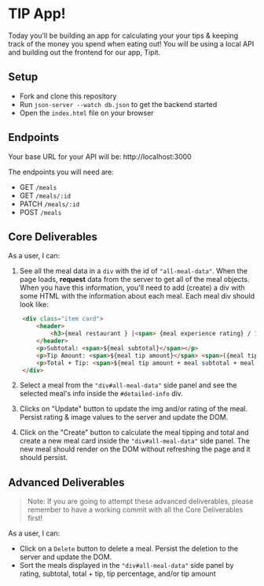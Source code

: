 # TIP App!






Today you'll be building an app for calculating your your tips & keeping track of the money you spend when eating out! You will be using a local API and building out the frontend for our app, Tipit.

<!-- ## Demo
Use this gif as an example of how the app should work.

![Demo](assets/demo.gif) -->

## Setup

- Fork and clone this repository
- Run `json-server --watch db.json` to get the backend started
- Open the `index.html` file on your browser

## Endpoints

Your base URL for your API will be: http://localhost:3000

The endpoints you will need are:

- GET `/meals`
- GET `/meals/:id`
- PATCH `/meals/:id`
- POST `/meals`

## Core Deliverables

As a user, I can:

1. See all the meal data in a `div` with the id of `"all-meal-data"`. When the page loads, **request** data from the server to get all of the meal objects. When you have this information, you'll need to add (create) a div with some HTML with the information about each meal. Each meal div should look like:

```html
    <div class="item card">
        <header>
            <h3>{meal restaurant } |<span> {meal experience rating} / 10.0</span></h3>
        </header>
        <p>Subtotal: <span>${meal subtotal}</span></p>
        <p>Tip Amount: <span>${meal tip amount}</span> <span>({meal tip percentage}%)</span></p>
        <p>Total + Tip: <span>${meal tip amount + meal subtotal + meal tax percentage}</span></p>
    </div>
```


2. Select a meal from the `"div#all-meal-data"` side panel and see the selected meal's info inside the `#detailed-info` div. 

3. Clicks on "Update" button to update the img and/or rating of the meal. Persist rating & image values to the server and update the DOM.

4. Click on the "Create" button to calculate the meal tipping and total and create a new meal card inside the `"div#all-meal-data"` side panel. The new meal should render on the DOM without refreshing the page and it should persist.

## Advanced Deliverables

> Note: If you are going to attempt these advanced deliverables, please remember to have a working commit with all the Core Deliverables first!

As a user, I can:
- Click on a `Delete` button to delete a meal. Persist the deletion to the server and update the DOM.
- Sort the meals displayed in the `"div#all-meal-data"` side panel by rating, subtotal, total + tip, tip percentage, and/or tip amount

